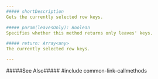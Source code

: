 ```yaml
---
##### shortDescription
Gets the currently selected row keys.

##### param(leavesOnly): Boolean
Specifies whether this method returns only leaves' keys.

##### return: Array<any>
The currently selected row keys.

---
```

#####See Also#####
#include common-link-callmethods